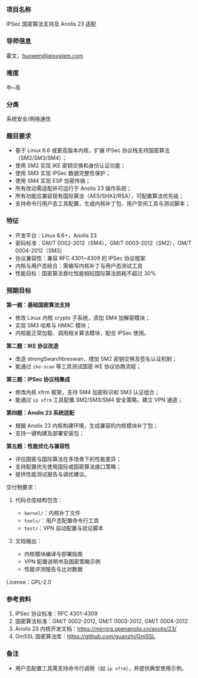### 项目名称
IPSec 国密算法支持及 Anolis 23 适配  

### 导师信息
霍文，huowen@ieisystem.com  

### 难度
中~高

### 分类
系统安全/网络通信  

### 题目要求  
- 基于 Linux 6.6 或更高版本内核，扩展 IPSec 协议栈支持国密算法（SM2/SM3/SM4）；  
- 使用 SM2 实现 IKE 密钥交换和身份认证功能；  
- 使用 SM3 实现 IPSec 数据完整性保护；  
- 使用 SM4 实现 ESP 加密传输；  
- 所有改动需适配并可运行于 Anolis 23 操作系统；  
- 所有功能应兼容现有国际算法（AES/SHA2/RSA），可配置算法优先级；  
- 支持命令行用户态工具配置，生成内核补丁包、用户空间工具与测试脚本；  

### 特征  
- 开发平台：Linux 6.6+，Anolis 23  
- 密码标准：GM/T 0002-2012（SM4），GM/T 0003-2012（SM2），GM/T 0004-2012（SM3）  
- 协议兼容性：兼容 RFC 4301~4309 的 IPSec 协议框架  
- 内核与用户态结合：需编写内核补丁与用户态测试工具  
- 性能目标：国密算法吞吐性能相较国际算法损耗不超过 30%  

### 预期目标  

**第一题：基础国密算法支持**  
- 修改 Linux 内核 crypto 子系统，添加 SM4 加解密模块；  
- 实现 SM3 哈希与 HMAC 模块；  
- 内核能正常加载、调用相关算法模块，配合 IPSec 使用。  

**第二题：IKE 协议改造**  
- 改造 strongSwan/libreswan，增加 SM2 密钥交换及签名认证机制；  
- 能通过 `ike-scan` 等工具测试国密 IKE 协议协商流程；  

**第三题：IPSec 协议栈集成**  
- 修改内核 xfrm 框架，支持 SM4 加密标识和 SM3 认证组合；  
- 能通过 `ip xfrm` 工具配置 SM2/SM3/SM4 安全策略，建立 VPN 通道；  

**第四题：Anolis 23 系统适配**  
- 根据 Anolis 23 内核构建环境，生成兼容的内核模块补丁包；  
- 支持一键构建及部署安装包；  

**第五题：性能优化与兼容性**  
- 评估国密与国际算法在多场景下的性能差异；  
- 支持配置优先使用国际或国密算法接口策略；  
- 提供性能测试报告与调优建议。  

交付物要求：  
1. 代码仓库结构包含：  
   - `kernel/`：内核补丁文件  
   - `tools/`：用户态配置命令行工具  
   - `test/`：VPN 自动配置与验证脚本  

2. 文档输出：  
   - 内核模块编译与部署指南  
   - VPN 配置说明书及国密策略示例  
   - 性能评测报告与比对数据  

License：GPL-2.0  

### 参考资料
1. IPSec 协议标准：RFC 4301-4309  
2. 国密算法标准：GM/T 0002-2012, GM/T 0003-2012, GM/T 0004-2012  
3. Anolis 23 内核开发文档：https://mirrors.openanolis.cn/anolis/23/  
4. GmSSL 国密算法库：https://github.com/guanzhi/GmSSL  

### 备注  
- 用户态配置工具需支持命令行调用（如 `ip xfrm`），并提供典型使用示例。  
